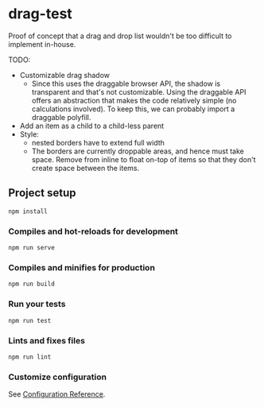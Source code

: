# drag-test

Proof of concept that a drag and drop list wouldn't be too difficult to implement in-house.

TODO:
- Customizable drag shadow
  - Since this uses the draggable browser API, the shadow is transparent and that's not customizable. Using the draggable API offers an abstraction that makes the code relatively simple (no calculations involved). To keep this, we can probably import a draggable polyfill.
- Add an item as a child to a child-less parent
- Style:
	- nested borders have to extend full width
	- The borders are currently droppable areas, and hence must take space. Remove from inline to float on-top of items so that they don't create space between the items. 

## Project setup
```
npm install
```

### Compiles and hot-reloads for development
```
npm run serve
```

### Compiles and minifies for production
```
npm run build
```

### Run your tests
```
npm run test
```

### Lints and fixes files
```
npm run lint
```

### Customize configuration
See [Configuration Reference](https://cli.vuejs.org/config/).
